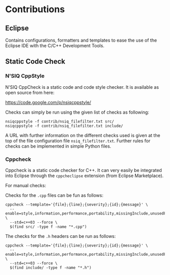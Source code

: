 Contributions
=============

Eclipse
-------

Contains configurations, formatters and templates to ease the use of
the Eclipse IDE with the C/C++ Development Tools.


Static Code Check
-----------------

### N'SIQ CppStyle

N'SIQ CppCheck is a static code and code style checker. It is
available as open source from here:

https://code.google.com/p/nsiqcppstyle/

Checks can simply be run using the given list of checks as following:

    nsiqcppstyle -f contrib/nsiq_filefilter.txt src/
    nsiqcppstyle -f contrib/nsiq_filefilter.txt include/

A URL with further information on the different checks used is given
at the top of the file configuration file `nsiq_filefilter.txt`.
Further rules for checks can be implemented in simple Python files.


### Cppcheck

Cppcheck is a static code checker for C++.  It can very easily be
integrated into Eclipse through the `cppcheclipse` extension (from
Eclipse Marketplace).

For manual checks:

Checks for the `.cpp` files can be fun as follows:

    cppcheck --template='{file};{line};{severity};{id};{message}' \
      --enable=style,information,performance,portability,missingInclude,unusedFunction \
      --std=c++03 --force \
      $(find src/ -type f -name "*.cpp")

The checks for the `.h` headers can be run as follows:

    cppcheck --template='{file};{line};{severity};{id};{message}' \
      --enable=style,information,performance,portability,missingInclude,unusedFunction \
      --std=c++03 --force \
      $(find include/ -type f -name "*.h")

